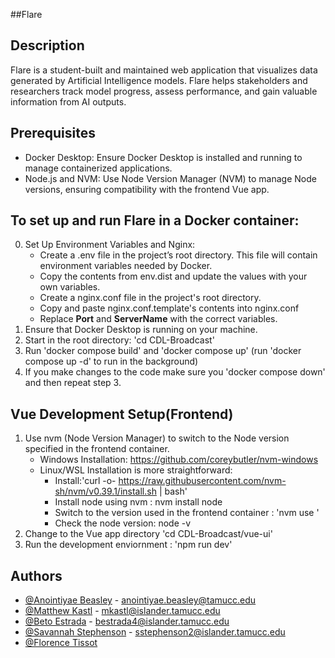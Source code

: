 ##Flare

## Description

Flare is a student-built and maintained web application that visualizes data generated by Artificial Intelligence models. Flare helps stakeholders and researchers track model progress, assess performance, and gain valuable information from AI outputs.

## Prerequisites
 - Docker Desktop: Ensure Docker Desktop is installed and running to manage containerized applications.
 - Node.js and NVM: Use Node Version Manager (NVM) to manage Node versions, ensuring compatibility with the frontend Vue app.

## To set up and run Flare in a Docker container:
0. Set Up Environment Variables and Nginx:
    - Create a .env file in the project’s root directory. This file will contain environment variables needed by Docker.
    - Copy the contents from env.dist and update the values with your own variables.
    - Create a nginx.conf file in the project's root directory.
    - Copy and paste nginx.conf.template's contents into nginx.conf
    - Replace __Port__ and __ServerName__ with the correct variables.
1. Ensure that Docker Desktop is running on your machine.
2. Start in the root directory: 'cd CDL-Broadcast'
3. Run 'docker compose build' and 'docker compose up' (run 'docker compose up -d' to run in the background)
4. If you make changes to the code make sure you 'docker compose down' and then repeat step 3.

## Vue Development Setup(Frontend)
1. Use nvm (Node Version Manager) to switch to the Node version specified in the frontend container.
    - Windows Installation: https://github.com/coreybutler/nvm-windows
    - Linux/WSL Installation is more straightforward:
        - Install:'curl -o- https://raw.githubusercontent.com/nvm-sh/nvm/v0.39.1/install.sh | bash'
        - Install node using nvm : nvm install node 
        - Switch to the version used in the frontend container  : 'nvm use <version>'
        - Check the node version: node -v
2. Change to the Vue app directory 'cd CDL-Broadcast/vue-ui'
3. Run the development enviornment : 'npm run dev'


## Authors
* [@Anointiyae Beasley](https://github.com/abeasley1722) - anointiyae.beasley@tamucc.edu
* [@Matthew Kastl](https://github.com/matdenkas) - mkastl@islander.tamucc.edu
* [@Beto Estrada](https://github.com/bestrada33) - bestrada4@islander.tamucc.edu
* [@Savannah Stephenson](https://github.com/lovelysandlonelys) - sstephenson2@islander.tamucc.edu
* [@Florence Tissot](https://github.com/ccftissot)


